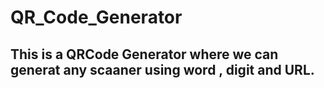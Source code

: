 # QR_Code_Generator
## This is a QRCode Generator where we can generat any scaaner using word , digit and URL.
